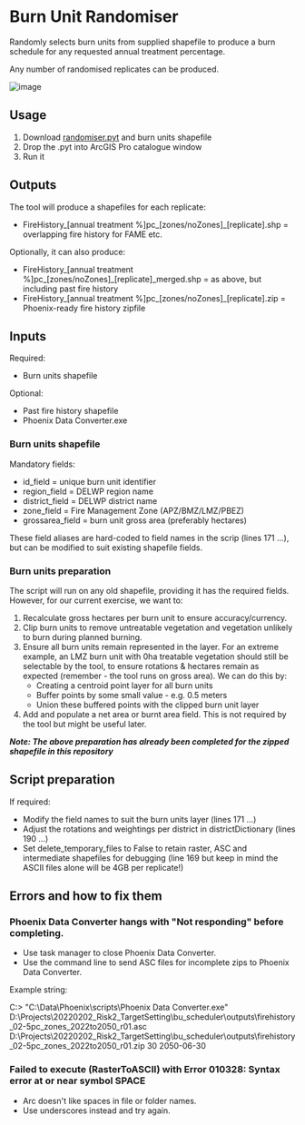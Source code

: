 # Burn Unit Randomiser


Randomly selects burn units from supplied shapefile to produce a burn schedule for any requested annual treatment percentage.

Any number of randomised replicates can be produced.

![image](https://user-images.githubusercontent.com/100050237/155917525-7d429713-a420-40f6-ad88-0ea33aad25c6.png)


## Usage
1. Download [randomiser.pyt](https://github.com/mm61-delwp/burnunit_randomiser/blob/main/randomiser.pyt) and burn units shapefile
2. Drop the .pyt into ArcGIS Pro catalogue window
3. Run it

## Outputs

The tool will produce a shapefiles for each replicate:
* FireHistory\_[annual treatment %]pc\_[zones/noZones]\_[replicate].shp = overlapping fire history for FAME etc.

Optionally, it can also produce:
* FireHistory\_[annual treatment %]pc\_[zones/noZones]\_[replicate]\_merged.shp = as above, but including past fire history
* FireHistory\_[annual treatment %]pc\_[zones/noZones]\_[replicate].zip = Phoenix-ready fire history zipfile

## Inputs

Required: 
* Burn units shapefile

Optional:
* Past fire history shapefile
* Phoenix Data Converter.exe 

### Burn units shapefile
Mandatory fields:
* id_field = unique burn unit identifier
* region_field = DELWP region name
* district_field = DELWP district name
* zone_field = Fire Management Zone (APZ/BMZ/LMZ/PBEZ)
* grossarea_field = burn unit gross area (preferably hectares)

These field aliases are hard-coded to field names in the scrip (lines 171 ...), but can be modified to suit existing shapefile fields.

### Burn units preparation
The script will run on any old shapefile, providing it has the required fields. However, for our current exercise, we want to:
1. Recalculate gross hectares per burn unit to ensure accuracy/currency.
2. Clip burn units to remove untreatable vegetation and vegetation unlikely to burn during planned burning. 
3. Ensure all burn units remain represented in the layer. For an extreme example, an LMZ burn unit with 0ha treatable vegetation should still be selectable by the tool, to ensure rotations & hectares remain as expected (remember - the tool runs on gross area). We can do this by:
    * Creating a centroid point layer for all burn units
    * Buffer points by some small value - e.g. 0.5 meters
    * Union these buffered points with the clipped burn unit layer
4. Add and populate a net area or burnt area field. This is not required by the tool but might be useful later.

**_Note: The above preparation has already been completed for the zipped shapefile in this repository_**

## Script preparation
If required:
* Modify the field names to suit the burn units layer (lines 171 ...)
* Adjust the rotations and weightings per district in districtDictionary (lines 190 ...)
* Set delete_temporary_files to False to retain raster, ASC and intermediate shapefiles for debugging (line 169 but keep in mind the ASCII files alone will be 4GB per replicate!)

## Errors and how to fix them

### Phoenix Data Converter hangs with "Not responding" before completing.

* Use task manager to close Phoenix Data Converter.
* Use the command line to send ASC files for incomplete zips to Phoenix Data Converter.

Example string:

C:\> "C:\Data\Phoenix\scripts\Phoenix Data Converter.exe" D:\Projects\20220202_Risk2_TargetSetting\bu_scheduler\outputs\firehistory_02-5pc_zones_2022to2050_r01.asc D:\Projects\20220202_Risk2_TargetSetting\bu_scheduler\outputs\firehistory_02-5pc_zones_2022to2050_r01.zip 30 2050-06-30


### Failed to execute (RasterToASCII) with Error 010328: Syntax error at or near symbol SPACE

* Arc doesn't like spaces in file or folder names. 
* Use underscores instead and try again. 
